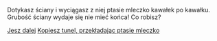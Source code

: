 Dotykasz ściany i wyciągasz z niej ptasie mleczko kawałek po kawałku.
Grubość ściany wydaje się nie mieć końca!
Co robisz?

[Jesz dalej](jedz.md)
[Kopiesz tunel, przekładając ptasie mleczko](tunel.md)
